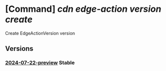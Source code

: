 # [Command] _cdn edge-action version create_

Create EdgeActionVersion version

## Versions

### [2024-07-22-preview](/Resources/mgmt-plane/L3N1YnNjcmlwdGlvbnMve30vcmVzb3VyY2Vncm91cHMve30vcHJvdmlkZXJzL21pY3Jvc29mdC5jZG4vZWRnZWFjdGlvbnMve30vdmVyc2lvbnMve30=/2024-07-22-preview.xml) **Stable**

<!-- mgmt-plane /subscriptions/{}/resourcegroups/{}/providers/microsoft.cdn/edgeactions/{}/versions/{} 2024-07-22-preview -->
